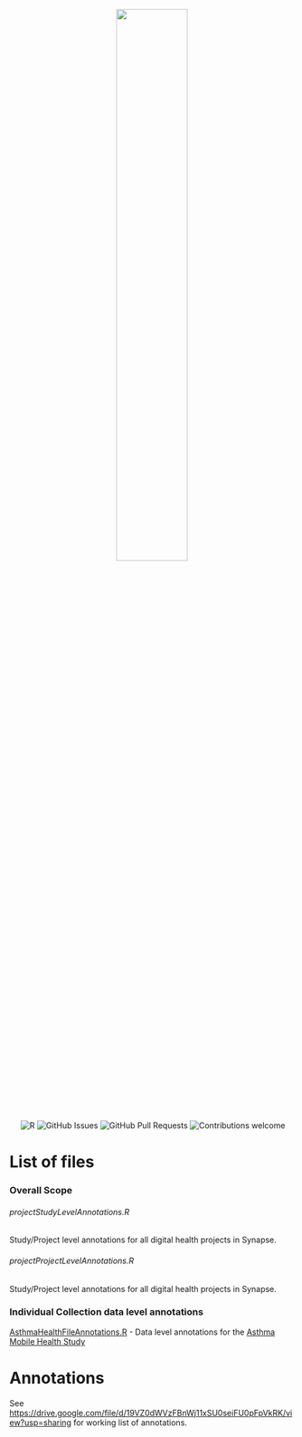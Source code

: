<p align="center"><img width=50% src="https://dhealth.synapse.org/static/media/logoHeader.718dba27.svg"></p>

&nbsp;&nbsp;&nbsp;&nbsp;
![R](https://img.shields.io/badge/r-%23276DC3.svg?&style=flat&logo=r&logoColor=white)
![GitHub Issues](https://img.shields.io/github/issues/sage-bionetworks/digital-health-portal)
![GitHub Pull Requests](https://img.shields.io/github/issues-pr/Sage-Bionetworks/digital-health-portal)
![Contributions welcome](https://img.shields.io/badge/contributions-welcome-orange.svg)


# List of files

### Overall Scope
###### projectStudyLevelAnnotations.R 
Study/Project level annotations for all digital health projects in Synapse. 

###### projectProjectLevelAnnotations.R
Study/Project level annotations for all digital health projects in Synapse. 

### Individual Collection data level annotations

[AsthmaHealthFileAnnotations.R](https://github.com/Sage-Bionetworks/digital-health-portal/blob/master/AsthmaHealthFileAnnotations.R) - Data level annotations for the [Asthma Mobile Health Study](https://www.synapse.org/#!Synapse:syn8361748/)


# Annotations

See https://drive.google.com/file/d/19VZ0dWVzFBnWj11xSU0seiFU0pFpVkRK/view?usp=sharing for working list of annotations.
